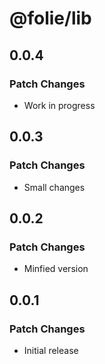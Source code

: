 # @folie/lib

## 0.0.4

### Patch Changes

- Work in progress

## 0.0.3

### Patch Changes

- Small changes

## 0.0.2

### Patch Changes

- Minfied version

## 0.0.1

### Patch Changes

- Initial release
